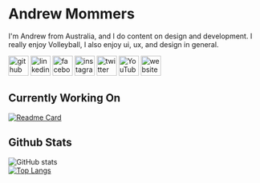 # Andrew Mommers
I'm Andrew from Australia, and I do content on design and development. I really enjoy Volleyball, I also enjoy ui, ux, and design in general.

[<img src='https://cdn.jsdelivr.net/npm/simple-icons@5.16.0/icons/github.svg' alt='github' height='40'>](https://github.com/AndrewMommers)  [<img src='https://cdn.jsdelivr.net/npm/simple-icons@5.16.0/icons/linkedin.svg' alt='linkedin' height='40'>](https://www.linkedin.com/in/AndrewMommers/)  [<img src='https://cdn.jsdelivr.net/npm/simple-icons@5.16.0/icons/facebook.svg' alt='facebook' height='40'>](https://www.facebook.com/realandrewmommers)  [<img src='https://cdn.jsdelivr.net/npm/simple-icons@5.16.0/icons/instagram.svg' alt='instagram' height='40'>](https://www.instagram.com/andrewmommers/)  [<img src='https://cdn.jsdelivr.net/npm/simple-icons@5.16.0/icons/twitter.svg' alt='twitter' height='40'>](https://twitter.com/AndrewMommers)  [<img src='https://cdn.jsdelivr.net/npm/simple-icons@5.16.0/icons/youtube.svg' alt='YouTube' height='40'>](https://www.youtube.com/channel/UCA29_HG-Awi0lYjZFh5d-0g)  [<img src='https://cdn.jsdelivr.net/npm/simple-icons@5.16.0/icons/icloud.svg' alt='website' height='40'>](https://andrewmommers.com/)  

## Currently Working On
[![Readme Card](https://github-readme-stats.vercel.app/api/pin/?username=AndrewMommers&repo=AndrewMommers&theme=github_dark)](https://github.com/AndrewMommers/AndrewMommers)


## Github Stats
![GitHub stats](https://github-readme-stats.vercel.app/api?username=AndrewMommers&show_icons=true&theme=github_dark)  
[![Top Langs](https://github-readme-stats.vercel.app/api/top-langs/?username=AndrewMommers&layout=compact&theme=github_dark)](https://github.com/anuraghazra/github-readme-stats)
